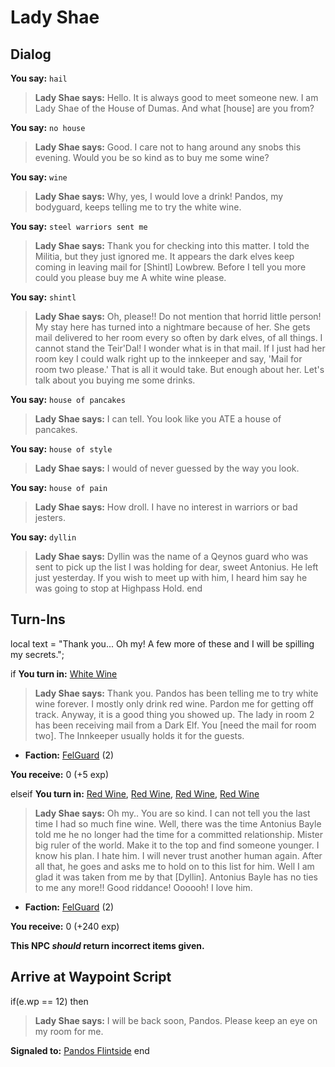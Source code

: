 # Lady Shae
## Dialog

**You say:** `hail`



>**Lady Shae says:** Hello. It is always good to meet someone new. I am Lady Shae of the House of Dumas. And what [house] are you from?

**You say:** `no house`



>**Lady Shae says:** Good. I care not to hang around any snobs this evening. Would you be so kind as to buy me some wine?

**You say:** `wine`



>**Lady Shae says:** Why, yes, I would love a drink! Pandos, my bodyguard, keeps telling me to try the white wine.

**You say:** `steel warriors sent me`



>**Lady Shae says:** Thank you for checking into this matter. I told the Militia, but they just ignored me. It appears the dark elves keep coming in leaving mail for [Shintl] Lowbrew. Before I tell you more could you please buy me A white wine please.

**You say:** `shintl`



>**Lady Shae says:** Oh, please!!  Do not mention that horrid little person!  My stay here has turned into a nightmare because of her.  She gets mail delivered to her room every so often by dark elves, of all things.  I cannot stand the Teir'Dal!  I wonder what is in that mail.  If I just had her room key I could walk right up to the innkeeper and say, 'Mail for room two please.' That is all it would take.  But enough about her.  Let's talk about you buying me some drinks.

**You say:** `house of pancakes`



>**Lady Shae says:** I can tell. You look like you ATE a house of pancakes.

**You say:** `house of style`



>**Lady Shae says:** I would of never guessed by the way you look.

**You say:** `house of pain`



>**Lady Shae says:** How droll. I have no interest in warriors or bad jesters.

**You say:** `dyllin`



>**Lady Shae says:** Dyllin was the name of a Qeynos guard who was sent to pick up the list I was holding for dear, sweet Antonius. He left just yesterday. If you wish to meet up with him, I heard him say he was going to stop at Highpass Hold.
end

## Turn-Ins



local text = "Thank you... Oh my! A few more of these and I will be spilling my secrets.";


if **You turn in:** [White Wine](/item/13031)


>**Lady Shae says:** Thank you. Pandos has been telling me to try white wine forever. I mostly only drink red wine. Pardon me for getting off track. Anyway, it is a good thing you showed up. The lady in room 2 has been receiving mail from a Dark Elf. You [need the mail for room two]. The Innkeeper usually holds it for the guests.


* __Faction:__ [FelGuard](/faction/156) (2)


 **You receive:** 0 (+5 exp)

elseif **You turn in:** [Red Wine](/item/13030), [Red Wine](/item/13030), [Red Wine](/item/13030), [Red Wine](/item/13030)


>**Lady Shae says:** Oh my.. You are so kind. I can not tell you the last time I had so much fine wine. Well, there was the time Antonius Bayle told me he no longer had the time for a committed relationship. Mister big ruler of the world. Make it to the top and find someone younger. I know his plan. I hate him. I will never trust another human again. After all that, he goes and asks me to hold on to this list for him. Well I am glad it was taken from me by that [Dyllin]. Antonius Bayle has no ties to me any more!! Good riddance! Oooooh! I love him.


* __Faction:__ [FelGuard](/faction/156) (2)


 **You receive:** 0 (+240 exp)


**This NPC *should* return incorrect items given.**

## Arrive at Waypoint Script

if(e.wp == 12) then


>**Lady Shae says:** I will be back soon, Pandos. Please keep an eye on my room for me.


**Signaled to:**  [Pandos Flintside](/npc/9057)
end
